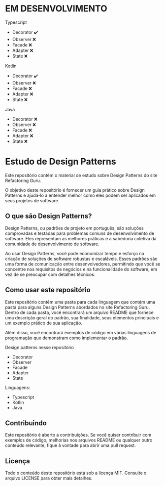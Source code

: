 
# EM DESENVOLVIMENTO
Typescript
- Decorator ✔️
- Observer ❌
- Facade ❌
- Adapter ❌
- State ❌

Kotlin 
- Decorator ✔️
- Observer ❌
- Facade ❌
- Adapter ❌
- State ❌

Java 
- Decorator ❌
- Observer ❌
- Facade ❌
- Adapter ❌
- State ❌

# Estudo de Design Patterns

Este repositório contém o material de estudo sobre Design Patterns do site Refactoring Guru.

O objetivo deste repositório é fornecer um guia prático sobre Design Patterns e ajudá-lo a entender melhor como eles podem ser aplicados em seus projetos de software.

## O que são Design Patterns?

Design Patterns, ou padrões de projeto em português, são soluções comprovadas e testadas para problemas comuns de desenvolvimento de software. Eles representam as melhores práticas e a sabedoria coletiva da comunidade de desenvolvimento de software.

Ao usar Design Patterns, você pode economizar tempo e esforço na criação de soluções de software robustas e escaláveis. Esses padrões são uma forma de comunicação entre desenvolvedores, permitindo que você se concentre nos requisitos de negócios e na funcionalidade do software, em vez de se preocupar com detalhes técnicos.

## Como usar este repositório

Este repositório contém uma pasta para cada linguagem que contém uma pasta para alguns Design Patterns abordados no site Refactoring Guru. Dentro de cada pasta, você encontrará um arquivo README que fornece uma descrição geral do padrão, sua finalidade, seus elementos principais e um exemplo prático de sua aplicação.

Além disso, você encontrará  exemplos de código em várias linguagens de programação que demonstram como implementar o padrão.

Design patterns nesse repositório

 - Decorator
 - Observer
 - Facade
 - Adapter
 - State
 
 Linguagens: 
 
 - Typescript
 - Kotlin
 - Java

## Contribuindo

Este repositório é aberto a contribuições. Se você quiser contribuir com exemplos de código, melhorias nos arquivos README ou qualquer outro conteúdo relevante, fique à vontade para abrir uma pull request.

## Licença

Todo o conteúdo deste repositório está sob a licença MIT. Consulte o arquivo LICENSE para obter mais detalhes.

